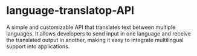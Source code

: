 # language-translatop-API
A simple and customizable API that translates text between multiple languages. It allows developers to send input in one language and receive the translated output in another, making it easy to integrate multilingual support into applications.
